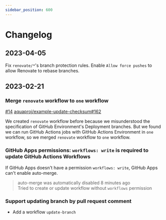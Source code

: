 ```yaml
---
sidebar_position: 600
---
```


# Changelog

## 2023-04-05

Fix `renovate/*`'s branch protection rules.
Enable `Allow force pushes` to allow Renovate to rebase branches.

## 2023-02-21

### Merge `renovate` workflow to `one` workflow

[#14](https://github.com/suzuki-shunsuke/guide-github-action-renovate/pull/14) [aquaproj/example-update-checksum#162](https://github.com/aquaproj/example-update-checksum/pull/162)

We created `renovate` workflow before because we misunderstood the specification of GitHub Environment's Deployment branches.
But we found we can run GitHub Actions jobs with GitHub Actions Environment in `one` workflow, so we merged `renovate` workflow to `one` workflow.

### GitHub Apps permissions: `workflows: write` is required to update GitHub Actions Workflows

If GitHub Apps doesn't have a permission `workflows: write`, GitHub Apps can't enable auto-merge.

> auto-merge was automatically disabled 8 minutes ago  
> Tried to create or update workflow without `workflows` permission

### Support updating branch by pull request comment

- Add a workflow `update-branch`
